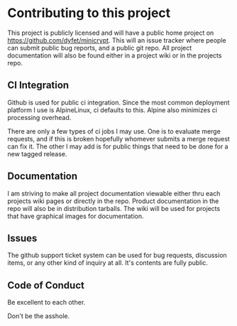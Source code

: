 # Contributing to this project

This project is publicly licensed and will have a public home project on
https://github.com/dyfet/minicrypt. This will an issue tracker where people can
submit public bug reports, and a public git repo. All project documentation
will also be found either in a project wiki or in the projects repo.

## CI Integration

Github is used for public ci integration. Since the most common deployment
platform I use is AlpineLinux, ci defaults to this. Alpine also minimizes ci
processing overhead.

There are only a few types of ci jobs I may use. One is to evaluate merge
requests, and if this is broken hopefully whomever submits a merge request can
fix it. The other I may add is for public things that need to be done for a new
tagged release.

## Documentation

I am striving to make all project documentation viewable either thru each
projects wiki pages or directly in the repo. Product documentation in the
repo will also be in distribution tarballs. The wiki will be used for
projects that have graphical images for documentation.

## Issues

The github support ticket system can be used for bug requests, discussion
items, or any other kind of inquiry at all. It's contents are fully public.

## Code of Conduct

Be excellent to each other.

Don't be the asshole.


